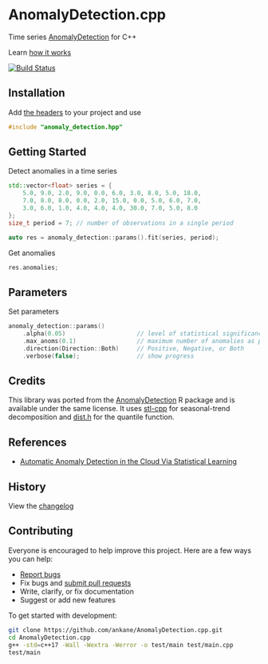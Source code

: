 # AnomalyDetection.cpp

Time series [AnomalyDetection](https://github.com/twitter/AnomalyDetection) for C++

Learn [how it works](https://blog.twitter.com/engineering/en_us/a/2015/introducing-practical-and-robust-anomaly-detection-in-a-time-series)

[![Build Status](https://github.com/ankane/AnomalyDetection.cpp/workflows/build/badge.svg?branch=master)](https://github.com/ankane/AnomalyDetection.cpp/actions)

## Installation

Add [the headers](https://github.com/ankane/AnomalyDetection.cpp/tree/v0.1.1/include) to your project and use

```cpp
#include "anomaly_detection.hpp"
```

## Getting Started

Detect anomalies in a time series

```cpp
std::vector<float> series = {
    5.0, 9.0, 2.0, 9.0, 0.0, 6.0, 3.0, 8.0, 5.0, 18.0,
    7.0, 8.0, 8.0, 0.0, 2.0, 15.0, 0.0, 5.0, 6.0, 7.0,
    3.0, 6.0, 1.0, 4.0, 4.0, 4.0, 30.0, 7.0, 5.0, 8.0
};
size_t period = 7; // number of observations in a single period

auto res = anomaly_detection::params().fit(series, period);
```

Get anomalies

```cpp
res.anomalies;
```

## Parameters

Set parameters

```cpp
anomaly_detection::params()
    .alpha(0.05)                    // level of statistical significance
    .max_anoms(0.1)                 // maximum number of anomalies as percent of data
    .direction(Direction::Both)     // Positive, Negative, or Both
    .verbose(false);                // show progress
```

## Credits

This library was ported from the [AnomalyDetection](https://github.com/twitter/AnomalyDetection) R package and is available under the same license. It uses [stl-cpp](https://github.com/ankane/stl-cpp) for seasonal-trend decomposition and [dist.h](https://github.com/ankane/dist.h) for the quantile function.

## References

- [Automatic Anomaly Detection in the Cloud Via Statistical Learning](https://arxiv.org/abs/1704.07706)

## History

View the [changelog](https://github.com/ankane/AnomalyDetection.cpp/blob/master/CHANGELOG.md)

## Contributing

Everyone is encouraged to help improve this project. Here are a few ways you can help:

- [Report bugs](https://github.com/ankane/AnomalyDetection.cpp/issues)
- Fix bugs and [submit pull requests](https://github.com/ankane/AnomalyDetection.cpp/pulls)
- Write, clarify, or fix documentation
- Suggest or add new features

To get started with development:

```sh
git clone https://github.com/ankane/AnomalyDetection.cpp.git
cd AnomalyDetection.cpp
g++ -std=c++17 -Wall -Wextra -Werror -o test/main test/main.cpp
test/main
```
